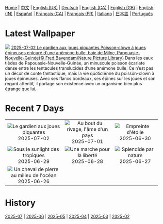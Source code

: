 [Home](../README.md) | [中文](zh-CN.md) | [English (US)](en-US.md) | [Deutsch](de-DE.md) | [English (CA)](en-CA.md) | [English (GB)](en-GB.md) | [English (IN)](en-IN.md) | [Español](es-ES.md) | [Français (CA)](fr-CA.md) | [Français (FR)](fr-FR.md) | [Italiano](it-IT.md) | [日本語](ja-JP.md) | [Português](pt-BR.md)

# Latest Wallpaper
![](https://www.bing.com/th?id=OHR.MaroonClownfish_FR-CA2812323581_UHD.jpg)
[2025-07-02 Le gardien aux joues piquantes Poisson-clown à joues épineuses entouré d'une anémone bulle, baie de Milne, Papouasie-Nouvelle-Guinée(© Fred Bavendam/Nature Picture Library)](https://www.bing.com/th?id=OHR.MaroonClownfish_FR-CA2812323581_UHD.jpg)
Dans les eaux tièdes de Papouasie-Nouvelle-Guinée, un minuscule poisson écarlate danse entre les tentacules translucides d’une anémone bulle. Ce n’est pas un décor de conte fantastique, mais la vie quotidienne du poisson-clown à joues épineuses. Avec ses flancs bordeaux, ses épines sur les joues et son regard attentif, il partage son existence avec un organisme bien plus étrange que lui.

# Recent 7 Days
|  |  |  |
|:---:|:---:|:---:|
| ![](https://www.bing.com/th?id=OHR.MaroonClownfish_FR-CA2812323581_400x240.jpg "Le gardien aux joues piquantes") 2025-07-02 | ![](https://www.bing.com/th?id=OHR.CanadaDayFogo_FR-CA2667596304_400x240.jpg "Au bout du rivage, l'âme d'un pays") 2025-07-01 | ![](https://www.bing.com/th?id=OHR.WolfeCrater_FR-CA2528763112_400x240.jpg "Empreinte d'étoile") 2025-06-30 |
| ![](https://www.bing.com/th?id=OHR.BandaIsland_FR-CA2396920434_400x240.jpg "Sous le sunlight des tropiques") 2025-06-29 | ![](https://www.bing.com/th?id=OHR.PrideParade_FR-CA2137660039_400x240.jpg "Une marche pour la liberté") 2025-06-28 | ![](https://www.bing.com/th?id=OHR.SplendidFrog_FR-CA1970475341_400x240.jpg "Splendide par nature") 2025-06-27 |
| ![](https://www.bing.com/th?id=OHR.HorseheadRock_FR-CA1420999474_400x240.jpg "Un cheval de pierre au milieu de l'océan") 2025-06-26 |  |  |

# History
[2025-07](../archives/wallpaper/fr-CA/w_2025_07.md) | [2025-06](../archives/wallpaper/fr-CA/w_2025_06.md) | [2025-05](../archives/wallpaper/fr-CA/w_2025_05.md) | [2025-04](../archives/wallpaper/fr-CA/w_2025_04.md) | [2025-03](../archives/wallpaper/fr-CA/w_2025_03.md) | [2025-02](../archives/wallpaper/fr-CA/w_2025_02.md)
